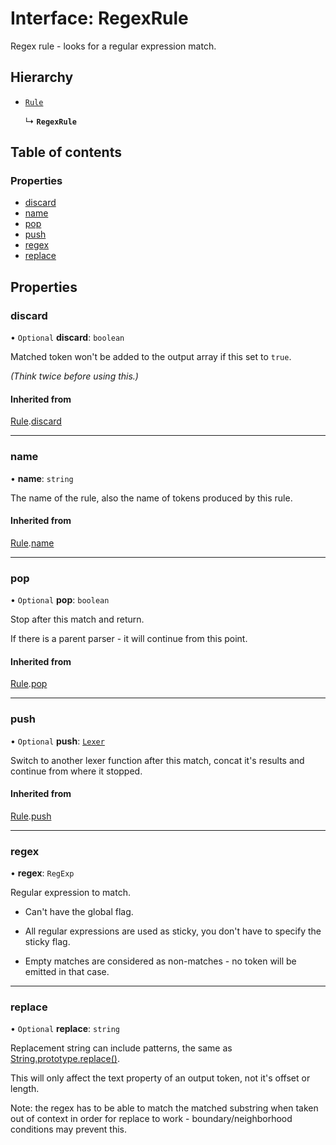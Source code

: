 # Interface: RegexRule

Regex rule - looks for a regular expression match.

## Hierarchy

- [`Rule`](Rule.md)

  ↳ **`RegexRule`**

## Table of contents

### Properties

- [discard](RegexRule.md#discard)
- [name](RegexRule.md#name)
- [pop](RegexRule.md#pop)
- [push](RegexRule.md#push)
- [regex](RegexRule.md#regex)
- [replace](RegexRule.md#replace)

## Properties

### discard

• `Optional` **discard**: `boolean`

Matched token won't be added to the output array if this set to `true`.

_(Think twice before using this.)_

#### Inherited from

[Rule](Rule.md).[discard](Rule.md#discard)

___

### name

• **name**: `string`

The name of the rule, also the name of tokens produced by this rule.

#### Inherited from

[Rule](Rule.md).[name](Rule.md#name)

___

### pop

• `Optional` **pop**: `boolean`

Stop after this match and return.

If there is a parent parser - it will continue from this point.

#### Inherited from

[Rule](Rule.md).[pop](Rule.md#pop)

___

### push

• `Optional` **push**: [`Lexer`](../index.md#lexer)

Switch to another lexer function after this match,
concat it's results and continue from where it stopped.

#### Inherited from

[Rule](Rule.md).[push](Rule.md#push)

___

### regex

• **regex**: `RegExp`

Regular expression to match.

- Can't have the global flag.

- All regular expressions are used as sticky,
  you don't have to specify the sticky flag.

- Empty matches are considered as non-matches -
  no token will be emitted in that case.

___

### replace

• `Optional` **replace**: `string`

Replacement string can include patterns,
the same as [String.prototype.replace()](https://developer.mozilla.org/en-US/docs/Web/JavaScript/Reference/Global_Objects/String/replace#specifying_a_string_as_a_parameter).

This will only affect the text property of an output token, not it's offset or length.

Note: the regex has to be able to match the matched substring when taken out of context
in order for replace to work - boundary/neighborhood conditions may prevent this.
